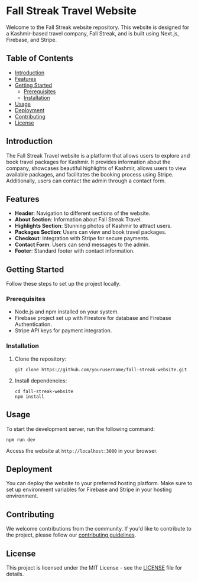 # Fall Streak Travel Website

Welcome to the Fall Streak website repository. This website is designed for a Kashmir-based travel company, Fall Streak, and is built using Next.js, Firebase, and Stripe.

## Table of Contents
- [Introduction](#introduction)
- [Features](#features)
- [Getting Started](#getting-started)
  - [Prerequisites](#prerequisites)
  - [Installation](#installation)
- [Usage](#usage)
- [Deployment](#deployment)
- [Contributing](#contributing)
- [License](#license)

## Introduction
The Fall Streak Travel website is a platform that allows users to explore and book travel packages for Kashmir. It provides information about the company, showcases beautiful highlights of Kashmir, allows users to view available packages, and facilitates the booking process using Stripe. Additionally, users can contact the admin through a contact form.

## Features
- **Header**: Navigation to different sections of the website.
- **About Section**: Information about Fall Streak Travel.
- **Highlights Section**: Stunning photos of Kashmir to attract users.
- **Packages Section**: Users can view and book travel packages.
- **Checkout**: Integration with Stripe for secure payments.
- **Contact Form**: Users can send messages to the admin.
- **Footer**: Standard footer with contact information.

## Getting Started
Follow these steps to set up the project locally.

### Prerequisites
- Node.js and npm installed on your system.
- Firebase project set up with Firestore for database and Firebase Authentication.
- Stripe API keys for payment integration.

### Installation
1. Clone the repository:
   ```
   git clone https://github.com/yourusername/fall-streak-website.git
   ```

2. Install dependencies:
   ```
   cd fall-streak-website
   npm install
   ```
## Usage
To start the development server, run the following command:
```
npm run dev
```
Access the website at `http://localhost:3000` in your browser.

## Deployment
You can deploy the website to your preferred hosting platform. Make sure to set up environment variables for Firebase and Stripe in your hosting environment.

## Contributing
We welcome contributions from the community. If you'd like to contribute to the project, please follow our [contributing guidelines](CONTRIBUTING.md).

## License
This project is licensed under the MIT License - see the [LICENSE](LICENSE) file for details.
